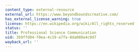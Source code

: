 ```yaml
---
content_type: external-resource
external_url: https://www.beyondboundscreative.com/
has_external_license_warning: true
license: https://en.wikipedia.org/wiki/All_rights_reserved
status: ''
title: Professional Science Communication
uid: 3b9ffd04-f0ea-4c19-a7fa-8da080a4c9d7
wayback_url: ''
---
```

